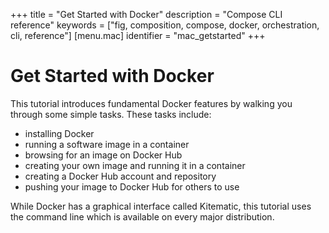 +++
title = "Get Started with Docker"
description = "Compose CLI reference"
keywords = ["fig, composition, compose, docker, orchestration, cli,  reference"]
[menu.mac]
identifier = "mac_getstarted"
+++

# Get Started with Docker

This tutorial introduces fundamental Docker features by walking you through some
simple tasks. These tasks include:

* installing Docker
* running a software image in a container
* browsing for an image on Docker Hub
* creating your own image and running it in a container
* creating a Docker Hub account and repository
* pushing your image to Docker Hub for others to use

While Docker has a graphical interface called Kitematic, this
tutorial uses the command line which is available on every major distribution.






	




		

	

	